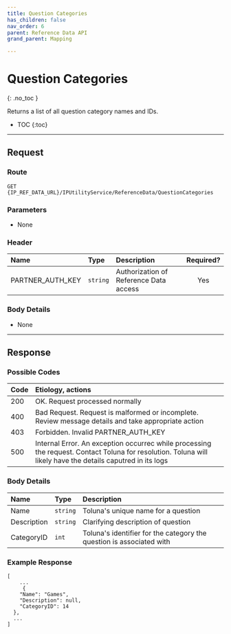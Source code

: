 ```yaml
---
title: Question Categories
has_children: false
nav_order: 6
parent: Reference Data API
grand_parent: Mapping

---
```


# Question Categories
{: .no_toc }

Returns a list of all question category names and IDs.

* TOC
{:toc}

---

## Request

### Route
```
GET {IP_REF_DATA_URL}/IPUtilityService/ReferenceData/QuestionCategories 
```

### Parameters

 - None

### Header

| Name | Type | Description | Required? |
| :--- | :--- | :--- | :---: |
| PARTNER_AUTH_KEY | ```string``` | Authorization of Reference Data access | Yes |

### Body Details

 - None

---

## Response

### Possible Codes

| Code | Etiology, actions |
| :--- | :--- |
| 200 | OK. Request processed normally |
| 400 | Bad Request. Request is malformed or incomplete. Review message details and take appropriate action |
| 403 | Forbidden. Invalid PARTNER_AUTH_KEY |
| 500 | Internal Error. An exception occurrec while processing the request. Contact Toluna for resolution. Toluna will likely have the details caputred in its logs |

### Body Details

| Name | Type | Description |
| :--- | :--- | :--- |
| Name | ```string``` | Toluna's unique name for a question |
| Description | ```string``` | Clarifying description of question |
| CategoryID | ```int``` | Toluna's identifier for the category the question is associated with |

### Example Response
```plaintext
[
    ...
     {
    "Name": "Games",
    "Description": null,
    "CategoryID": 14
  },
  ...
]
```